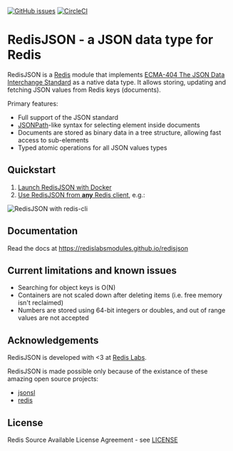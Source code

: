[![GitHub issues](https://img.shields.io/github/release/RedisLabsModules/redisjson.svg)](https://github.com/RedisLabsModules/redisjson/releases/latest)
[![CircleCI](https://circleci.com/gh/RedisLabsModules/redisjson/tree/master.svg?style=svg)](https://circleci.com/gh/RedisLabsModules/redisjson/tree/master)
<!--[![DockerHub](https://dockerbuildbadges.quelltext.eu/status.svg?organization=redislabs&repository=rejson)](https://hub.docker.com/r/redislabs/rejson/builds/) -->

# RedisJSON - a JSON data type for Redis

RedisJSON is a [Redis](http://redis.io/) module that implements [ECMA-404 The JSON Data Interchange Standard](http://json.org/) as a native data type. It allows storing, updating and fetching JSON values from Redis keys (documents).

Primary features:

* Full support of the JSON standard
* [JSONPath](http://goessner.net/articles/JsonPath/)-like syntax for selecting element inside documents
* Documents are stored as binary data in a tree structure, allowing fast access to sub-elements
* Typed atomic operations for all JSON values types

## Quickstart

1.  [Launch RedisJSON with Docker](https://redislabsmodules.github.io/redisjson/#launch-redisjson-with-docker)
1.  [Use RedisJSON from **any** Redis client](https://redislabsmodules.github.io/redisjson/#using-redisjson), e.g.:

![RedisJSON with `redis-cli`](docs/images/demo.gif)

## Documentation

Read the docs at https://redislabsmodules.github.io/redisjson

## Current limitations and known issues

* Searching for object keys is O(N)
* Containers are not scaled down after deleting items (i.e. free memory isn't reclaimed)
* Numbers are stored using 64-bit integers or doubles, and out of range values are not accepted

## Acknowledgements

RedisJSON is developed with <3 at [Redis Labs](https://redislabs.com).

RedisJSON is made possible only because of the existance of these amazing open source projects:

* [jsonsl](https://github.com/mnunberg/jsonsl)
* [redis](https://github.com/antirez/redis)

## License

Redis Source Available License Agreement - see [LICENSE](LICENSE)

